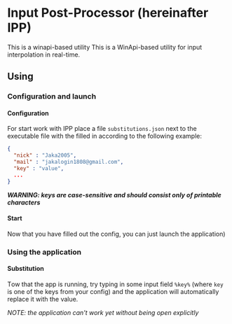 # Input Post-Processor (hereinafter IPP)

This is a winapi-based utility This is a WinApi-based utility for input interpolation in real-time.

## Using

### Configuration and launch
#### Configuration
For start work with IPP place a file ```substitutions.json``` next to the executable file with the filled in according to the following example:
```json
{
  "nick" : "Jaka2005",
  "mail" : "jakalogin1808@gmail.com",
  "key" : "value",
  ...
}
```
***WARNING: keys are case-sensitive and should consist only of printable characters***

#### Start
Now that you have filled out the config, you can just launch the application)

### Using the application
#### Substitution
Тow that the app is running, try typing in some input field ```%key%``` (where ```key``` is one of the keys from your config) and the application will automatically replace it with the value.

*NOTE: the application can't work yet without being open explicitly*
